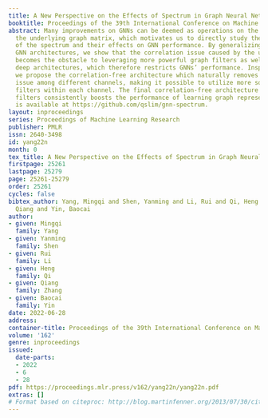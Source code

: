 ```yaml
---
title: A New Perspective on the Effects of Spectrum in Graph Neural Networks
booktitle: Proceedings of the 39th International Conference on Machine Learning
abstract: Many improvements on GNNs can be deemed as operations on the spectrum of
  the underlying graph matrix, which motivates us to directly study the characteristics
  of the spectrum and their effects on GNN performance. By generalizing most existing
  GNN architectures, we show that the correlation issue caused by the unsmooth spectrum
  becomes the obstacle to leveraging more powerful graph filters as well as developing
  deep architectures, which therefore restricts GNNs’ performance. Inspired by this,
  we propose the correlation-free architecture which naturally removes the correlation
  issue among different channels, making it possible to utilize more sophisticated
  filters within each channel. The final correlation-free architecture with more powerful
  filters consistently boosts the performance of learning graph representations. Code
  is available at https://github.com/qslim/gnn-spectrum.
layout: inproceedings
series: Proceedings of Machine Learning Research
publisher: PMLR
issn: 2640-3498
id: yang22n
month: 0
tex_title: A New Perspective on the Effects of Spectrum in Graph Neural Networks
firstpage: 25261
lastpage: 25279
page: 25261-25279
order: 25261
cycles: false
bibtex_author: Yang, Mingqi and Shen, Yanming and Li, Rui and Qi, Heng and Zhang,
  Qiang and Yin, Baocai
author:
- given: Mingqi
  family: Yang
- given: Yanming
  family: Shen
- given: Rui
  family: Li
- given: Heng
  family: Qi
- given: Qiang
  family: Zhang
- given: Baocai
  family: Yin
date: 2022-06-28
address:
container-title: Proceedings of the 39th International Conference on Machine Learning
volume: '162'
genre: inproceedings
issued:
  date-parts:
  - 2022
  - 6
  - 28
pdf: https://proceedings.mlr.press/v162/yang22n/yang22n.pdf
extras: []
# Format based on citeproc: http://blog.martinfenner.org/2013/07/30/citeproc-yaml-for-bibliographies/
---
```

